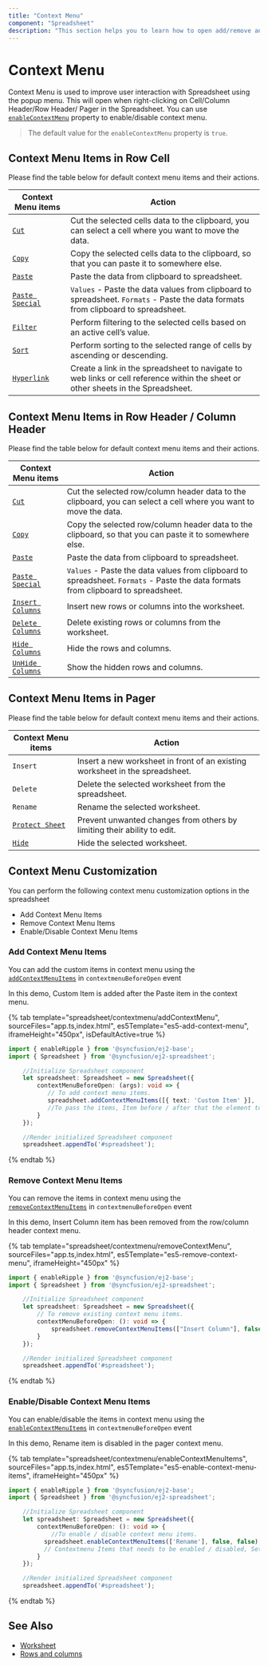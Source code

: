 ```yaml
---
title: "Context Menu"
component: "Spreadsheet"
description: "This section helps you to learn how to open add/remove and enable/disable Context menu in the Essential JS 2 Spreadsheet."
---
```


# Context Menu

Context Menu is used to improve user interaction with Spreadsheet using the popup menu. This will open when right-clicking on Cell/Column Header/Row Header/ Pager in the Spreadsheet. You can use [`enableContextMenu`](../api/spreadsheet/#enableContextMenu) property to enable/disable context menu.

> The default value for the `enableContextMenu` property is `true`.

## Context Menu Items in Row Cell

Please find the table below for default context menu items and their actions.

| Context Menu items | Action |
|-------|---------|
| [`Cut`](../api/spreadsheet/#cut) | Cut the selected cells data to the clipboard, you can select a cell where you want to move the data. |
| [`Copy`](../api/spreadsheet/#copy) | Copy the selected cells data to the clipboard, so that you can paste it to somewhere else. |
| [`Paste`](../api/spreadsheet/#paste) | Paste the data from clipboard to spreadsheet. |
| [`Paste Special`](../api/spreadsheet/#paste) | `Values` - Paste the data values from clipboard to spreadsheet.  `Formats` - Paste the data formats from clipboard to spreadsheet. |
| [`Filter`](../api/spreadsheet/#filter) | Perform filtering to the selected cells based on an active cell’s value. |
| [`Sort`](../api/spreadsheet/#sort) | Perform sorting to the selected range of cells by ascending or descending. |
| [`Hyperlink`](../api/spreadsheet/#hyperlink) | Create a link in the spreadsheet to navigate to web links or cell reference within the sheet or other sheets in the Spreadsheet. |

## Context Menu Items in Row Header / Column Header

Please find the table below for default context menu items and their actions.

| Context Menu items | Action |
|-------|---------|
| [`Cut`](../api/spreadsheet/#cut) | Cut the selected row/column header data to the clipboard, you can select a cell where you want to move the data. |
| [`Copy`](../api/spreadsheet/#copy) | Copy the selected row/column header data to the clipboard, so that you can paste it to somewhere else. |
| [`Paste`](../api/spreadsheet/#paste) | Paste the data from clipboard to spreadsheet. |
| [`Paste Special`](../api/spreadsheet/#paste) | `Values` - Paste the data values from clipboard to spreadsheet. `Formats` - Paste the data formats from clipboard to spreadsheet. |
| [`Insert Columns`](../api/spreadsheet/#insertRow) | Insert new rows or columns into the worksheet. |
| [`Delete Columns`](../api/spreadsheet/#deleteRow) | Delete existing rows or columns from the worksheet. |
| [`Hide Columns`](../api/spreadsheet/#insert) | Hide the rows and columns. |
| [`UnHide Columns`](../api/spreadsheet/#delete) | Show the hidden rows and columns. |

## Context Menu Items in Pager

Please find the table below for default context menu items and their actions.

| Context Menu items | Action |
|-------|---------|
| `Insert` | Insert a new worksheet in front of an existing worksheet in the spreadsheet. |
| `Delete` | Delete the selected worksheet from the spreadsheet. |
| `Rename` | Rename the selected worksheet. |
| [`Protect Sheet`](../api/spreadsheet/#protectSheet) | Prevent unwanted changes from others by limiting their ability to edit. |
| [`Hide`](../api/spreadsheet/#hide) |Hide the selected worksheet. |

## Context Menu Customization

You can perform the following context menu customization options in the spreadsheet

* Add Context Menu Items
* Remove Context Menu Items
* Enable/Disable Context Menu Items

### Add Context Menu Items

You can add the custom items in context menu using the [`addContextMenuItems`](../api/spreadsheet/#addContextMenuItems) in `contextmenuBeforeOpen` event

In this demo, Custom Item is added after the Paste item in the context menu.

{% tab template="spreadsheet/contextmenu/addContextMenu", sourceFiles="app.ts,index.html", es5Template="es5-add-context-menu", iframeHeight="450px", isDefaultActive=true %}

```typescript
import { enableRipple } from '@syncfusion/ej2-base';
import { Spreadsheet } from '@syncfusion/ej2-spreadsheet';

    //Initialize Spreadsheet component
    let spreadsheet: Spreadsheet = new Spreadsheet({
        contextMenuBeforeOpen: (args): void => {
           // To add context menu items.
           spreadsheet.addContextMenuItems([{ text: 'Custom Item' }], 'Paste Special', false);
           //To pass the items, Item before / after that the element to be inserted, Set false if the items need to be inserted before the text.
        }
    });

    //Render initialized Spreadsheet component
    spreadsheet.appendTo('#spreadsheet');
```

{% endtab %}

### Remove Context Menu Items

You can remove the items in context menu using the [`removeContextMenuItems`](../api/spreadsheet/#removeContextMenuItems) in `contextmenuBeforeOpen` event

In this demo, Insert Column item has been removed from the row/column header context menu.

{% tab template="spreadsheet/contextmenu/removeContextMenu", sourceFiles="app.ts,index.html", es5Template="es5-remove-context-menu", iframeHeight="450px" %}

```typescript
import { enableRipple } from '@syncfusion/ej2-base';
import { Spreadsheet } from '@syncfusion/ej2-spreadsheet';

    //Initialize Spreadsheet component
    let spreadsheet: Spreadsheet = new Spreadsheet({
        // To remove existing context menu items.
        contextMenuBeforeOpen: (): void => {
            spreadsheet.removeContextMenuItems(["Insert Column"], false); //Items that needs to be removed, Set `true` if the given `text` is a unique id.
        }
    });

    //Render initialized Spreadsheet component
    spreadsheet.appendTo('#spreadsheet');
```

{% endtab %}

### Enable/Disable Context Menu Items

You can enable/disable the items in context menu using the [`enableContextMenuItems`](../api/spreadsheet/#enableContextMenuItems) in `contextmenuBeforeOpen` event

In this demo, Rename item is disabled in the pager context menu.

{% tab template="spreadsheet/contextmenu/enableContextMenuItems", sourceFiles="app.ts,index.html", es5Template="es5-enable-context-menu-items", iframeHeight="450px" %}

```typescript
import { enableRipple } from '@syncfusion/ej2-base';
import { Spreadsheet } from '@syncfusion/ej2-spreadsheet';

    //Initialize Spreadsheet component
    let spreadsheet: Spreadsheet = new Spreadsheet({
        contextMenuBeforeOpen: (): void => {
            //To enable / disable context menu items.
          spreadsheet.enableContextMenuItems(['Rename'], false, false);
          // Contextmenu Items that needs to be enabled / disabled, Set true / false to enable / disable the menu items, Set true if the given text is a unique id.
        }
    });

    //Render initialized Spreadsheet component
    spreadsheet.appendTo('#spreadsheet');
```

{% endtab %}

## See Also

* [Worksheet](./worksheet)
* [Rows and columns](./rows-and-columns)
